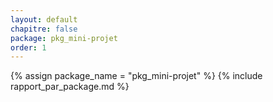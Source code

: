 ```yaml
---
layout: default
chapitre: false
package: pkg_mini-projet
order: 1
---
```


{% assign package_name = "pkg_mini-projet" %}
{% include rapport_par_package.md %}